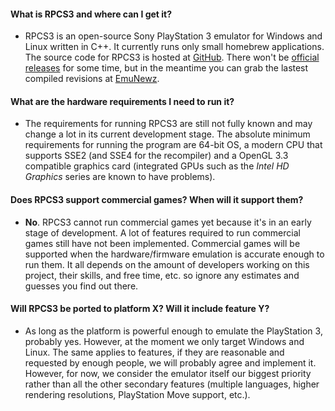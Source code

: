#### What is RPCS3 and where can I get it?
* RPCS3 is an open-source Sony PlayStation 3 emulator for Windows and Linux written in C++. It currently runs only small homebrew applications. The source code for RPCS3 is hosted at [GitHub](https://github.com/DHrpcs3/rpcs3/). There won't be [official releases](https://github.com/DHrpcs3/rpcs3/releases) for some time, but in the meantime you can grab the lastest compiled revisions at [EmuNewz](http://www.emunewz.net/forum/forumdisplay.php?fid=199).

#### What are the hardware requirements I need to run it?
* The requirements for running RPCS3 are still not fully known and may change a lot in its current development stage. The absolute minimum requirements for running the program are 64-bit OS, a modern CPU that supports SSE2 (and SSE4 for the recompiler) and a OpenGL 3.3 compatible graphics card (integrated GPUs such as the *Intel HD Graphics* series are known to have problems).

#### Does RPCS3 support commercial games? When will it support them?
* **No**. RPCS3 cannot run commercial games yet because it's in an early stage of development. A lot of features required to run commercial games still have not been implemented. Commercial games will be supported when the hardware/firmware emulation is accurate enough to run them. It all depends on the amount of developers working on this project, their skills, and free time, etc. so ignore any estimates and guesses you find out there.

#### Will RPCS3 be ported to platform X? Will it include feature Y?
* As long as the platform is powerful enough to emulate the PlayStation 3, probably yes. However, at the moment we only target Windows and Linux. The same applies to features, if they are reasonable and requested by enough people, we will probably agree and implement it. However, for now, we consider the emulator itself our biggest priority rather than all the other secondary features (multiple languages, higher rendering resolutions, PlayStation Move support, etc.).
